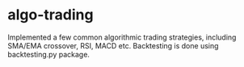 # algo-trading
Implemented a few common algorithmic trading strategies, including SMA/EMA crossover, RSI, MACD etc. Backtesting is done using backtesting.py package.
